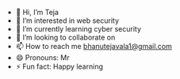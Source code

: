 - 👋 Hi, I’m Teja
- 👀 I’m interested in web security
- 🌱 I’m currently learning cyber security
- 💞️ I’m looking to collaborate on 
- 📫 How to reach me bhanutejavala1@gmail.com
- 😄 Pronouns: Mr
- ⚡ Fun fact: Happy learning

<!---
BhanuTeja76/BhanuTeja76 is a ✨ special ✨ repository because its `README.md` (this file) appears on your GitHub profile.
You can click the Preview link to take a look at your changes.
--->
